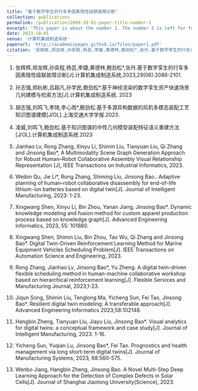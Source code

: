 ```yaml
---
title: "基于数字孪生的行车多因素隐性级联故障诊断"
collection: publications
permalink: /publication/2009-10-01-paper-title-number-1
excerpt: 'This paper is about the number 1. The number 2 is left for future work.'
date: 2023-10-01
venue: '计算机集成制造系统'
paperurl: 'http://academicpages.github.io/files/paper1.pdf'
citation: '张辉辉,郑龙辉,孙奕程,杨芸,李婕,黄德林,鲍劲松*,张丹.基于数字孪生的行车多因素隐性级联故障诊断[J].计算机集成制造系统,2023,29(06):2086-2101.'
---
```


1. 张辉辉,郑龙辉,孙奕程,杨芸,李婕,黄德林,鲍劲松*,张丹.基于数字孪生的行车多因素隐性级联故障诊断[J].计算机集成制造系统,2023,29(06):2086-2101.

2. 孙志强,郑杭彬,吕超凡,孙学民,鲍劲松*.基于神经渲染的数字孪生资产快速场景几何建模与检索方法[J].计算机集成制造系统. 2023

3. 胡志强,刘鸣飞,李琦,李心雨*,鲍劲松.基于多源异构数据的风机多模态装配工艺知识图谱建模[J/OL].上海交通大学学报.2023.

4. 凌威,刘鸣飞,鲍劲松.基于知识图谱的中性几何模型装配特征语义重建方法[J/OL].计算机集成制造系统.2023

1. Jianhao Lv, Rong Zhang, Xinyu Li, Shimin Liu, Tianyuan Liu, Qi Zhang and Jinsong Bao*, A Multimodality Scene Graph Generation Approach for Robust Human–Robot Collaborative Assembly Visual Relationship Representation [J], IEEE Transactions on Industrial Informatics, 2023.

2. Weibin Qu, Jie Li*, Rong Zhang, Shiming Liu, Jinsong Bao.. Adaptive planning of human–robot collaborative disassembly for end-of-life lithium-ion batteries based on digital twin[J]. Journal of Intelligent Manufacturing, 2023: 1-23.

3. Xingwang Shen, Xinyu Li, Bin Zhou, Yanan Jiang, Jinsong Bao*. Dynamic knowledge modeling and fusion method for custom apparel production process based on knowledge graph[J]. Advanced Engineering Informatics, 2023, 55: 101880. 

4. Xingwang Shen, Shimin Liu, Bin Zhou, Tao Wu, Qi Zhang and Jinsong Bao*. Digital Twin-Driven Reinforcement Learning Method for Marine Equipment Vehicles Scheduling Problem[J]. IEEE Transactions on Automation Science and Engineering, 2023. 

5. Rong Zhang, Jianhao Lv, Jinsong Bao*, Yu Zheng. A digital twin-driven flexible scheduling method in human-machine collaborative workshop based on hierarchical reinforcement learning[J]. Flexible Services and Manufacturing Journal, 2023,1-23. 

6. Jiqun Song, Shimin Liu, Tenglong Ma, Yicheng Sun, Fei Tao, Jinsong Bao*. Resilient digital twin modeling: A transferable approach[J]. Advanced Engineering Informatics 2023;58:102148.

7. Hangbin Zheng, Tianyuan Liu, Jiayu Liu, Jinsong Bao*. Visual analytics for digital twins: a conceptual framework and case study[J]. Journal of Intelligent Manufacturing, 2023: 1-16.

8. Yicheng Sun, Yuqian Lu, Jinsong Bao*, Fei Tao. Prognostics and health management via long short-term digital twins[J]. Journal of Manufacturing Systems, 2023, 68:560-575.

9. Wenbo Jiang, Hangbin Zheng, Jinsong Bao. A Novel Multi-Step Deep Learning Approach for the Detection of Complex Defects in Solar Cells[J]. Journal of Shanghai Jiaotong University(Science), 2023.